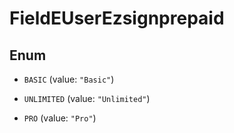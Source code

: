 

# FieldEUserEzsignprepaid

## Enum


* `BASIC` (value: `"Basic"`)

* `UNLIMITED` (value: `"Unlimited"`)

* `PRO` (value: `"Pro"`)



